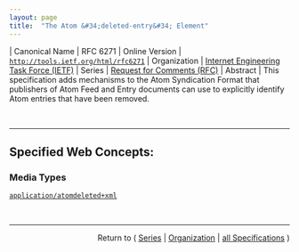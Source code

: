 ```yaml
---
layout: page
title:  "The Atom &#34;deleted-entry&#34; Element"
---
```


| Canonical Name | RFC 6271
| Online Version | [`http://tools.ietf.org/html/rfc6271`](http://tools.ietf.org/html/rfc6271)
| Organization | [Internet Engineering Task Force (IETF)](..  "List of specification series by this organization")
| Series | [Request for Comments (RFC)](.  "List of specifications in this series")
| Abstract | This specification adds mechanisms to the Atom Syndication Format that publishers of Atom Feed and Entry documents can use to explicitly identify Atom entries that have been removed.

<br/>
<hr/>

## Specified Web Concepts:

### Media Types

[`application/atomdeleted+xml`](/concepts/media-type/application/atomdeleted+xml "A &#34;Deleted Entry Document&#34; represents exactly one at:deleted-entry element outside the context of an Atom feed. Its root is the at:deleted-entry element.")



<br/>
<hr/>

<p style="text-align: right">Return to ( <a href="./">Series</a> | <a href="../">Organization</a> | <a href="../../">all Specifications</a> )</p>